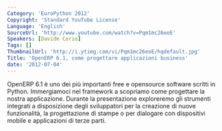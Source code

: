```yaml
---
Category: 'EuroPython 2012'
Copyright: 'Standard YouTube License'
Language: 'English'
SourceUrl: 'http://www.youtube.com/watch?v=Pqm1mc26eoE'
Speakers: [Davide Corio]
Tags: []
ThumbnailUrl: 'http://i.ytimg.com/vi/Pqm1mc26eoE/hqdefault.jpg'
Title: 'OpenERP 6.1, come progettare applicazioni business'
date: '2012-07-04'
---
```

OpenERP 6.1 è uno dei più importanti free e opensource software scritti in
Python. Immergiamoci nel framework a scopriamo come progettare la nostra
applicazione. Durante la presentazione exploreremo gli strumenti integrati a
disposizione degli sviluppatori per la creazione di nuove funzionalità, la
progettazione di stampe o per dialogare con dispositivi mobile e applicazioni
di terze parti.
